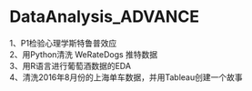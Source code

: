 # DataAnalysis_ADVANCE
1、P1检验心理学斯特鲁普效应  
2、用Python清洗 WeRateDogs 推特数据  
3、用R语言进行葡萄酒数据的EDA  
4、清洗2016年8月份的上海单车数据，并用Tableau创建一个故事

